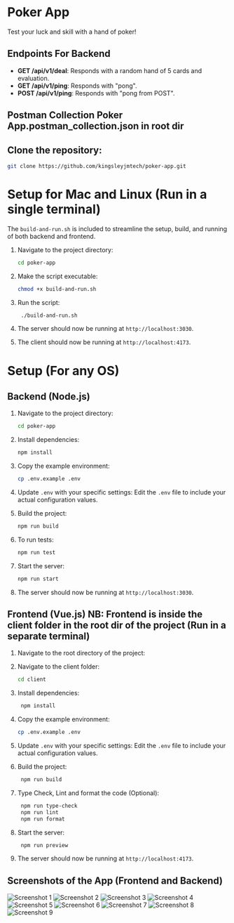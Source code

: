 # Poker App

Test your luck and skill with a hand of poker!

## Endpoints For Backend

- **GET /api/v1/deal**: Responds with a random hand of 5 cards and evaluation.
- **GET /api/v1/ping**: Responds with "pong".
- **POST /api/v1/ping**: Responds with "pong from POST".

## Postman Collection Poker App.postman_collection.json in root dir

## Clone the repository:
   ```sh
   git clone https://github.com/kingsleyjmtech/poker-app.git
   ```

# Setup for Mac and Linux (Run in a single terminal)

The `build-and-run.sh` is included to streamline the setup, build, and running of both backend and frontend.

1. Navigate to the project directory:
   ```sh
   cd poker-app
   ```

2. Make the script executable:
   ```sh
   chmod +x build-and-run.sh
   ```

3. Run the script:
   ```sh
    ./build-and-run.sh      
    ```

4. The server should now be running at `http://localhost:3030`.

5. The client should now be running at `http://localhost:4173`.

# Setup (For any OS)

## Backend (Node.js)

1. Navigate to the project directory:
   ```sh
   cd poker-app
   ```

2. Install dependencies:
   ```sh
   npm install
   ```

3. Copy the example environment:
   ```sh
   cp .env.example .env
   ```

4. Update `.env` with your specific settings:
   Edit the `.env` file to include your actual configuration values.

5. Build the project:
   ```sh
   npm run build
   ```

6. To run tests:
   ```sh
   npm run test
   ```

7. Start the server:
   ```sh
   npm run start
   ```

8. The server should now be running at `http://localhost:3030`.

## Frontend (Vue.js) NB: Frontend is inside the client folder in the root dir of the project (Run in a separate terminal)

1. Navigate to the root directory of the project:

2. Navigate to the client folder:
   ```sh
   cd client
   ```

3. Install dependencies:
   ```sh
    npm install
    ```

4. Copy the example environment:
   ```sh
   cp .env.example .env
   ```

5. Update `.env` with your specific settings:
   Edit the `.env` file to include your actual configuration values.

6. Build the project:
   ```sh
    npm run build
    ```

7. Type Check, Lint and format the code (Optional):
   ```sh
    npm run type-check
    npm run lint
    npm run format   
    ```

8. Start the server:
    ```sh
     npm run preview
     ```

9. The server should now be running at `http://localhost:4173`.

## Screenshots of the App (Frontend and Backend)

![Screenshot 1](screenshots/screenshot-1.png)
![Screenshot 2](screenshots/screenshot-2.png)
![Screenshot 3](screenshots/screenshot-3.png)
![Screenshot 4](screenshots/screenshot-4.png)
![Screenshot 5](screenshots/screenshot-5.png)
![Screenshot 6](screenshots/screenshot-6.png)
![Screenshot 7](screenshots/screenshot-7.png)
![Screenshot 8](screenshots/screenshot-8.png)
![Screenshot 9](screenshots/screenshot-9.png)